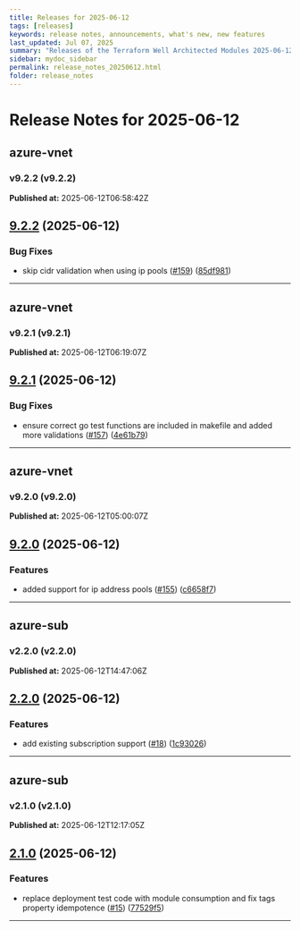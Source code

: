 ```yaml
---
title: Releases for 2025-06-12
tags: [releases]
keywords: release notes, announcements, what's new, new features
last_updated: Jul 07, 2025
summary: "Releases of the Terraform Well Architected Modules 2025-06-12"
sidebar: mydoc_sidebar
permalink: release_notes_20250612.html
folder: release_notes
---
```


# Release Notes for 2025-06-12

## azure-vnet
### v9.2.2 (v9.2.2)
**Published at:** 2025-06-12T06:58:42Z

## [9.2.2](https://github.com/CloudNationHQ/terraform-azure-vnet/compare/v9.2.1...v9.2.2) (2025-06-12)


### Bug Fixes

* skip cidr validation when using ip pools ([#159](https://github.com/CloudNationHQ/terraform-azure-vnet/issues/159)) ([85df981](https://github.com/CloudNationHQ/terraform-azure-vnet/commit/85df9818fd8e167a2f4e4907b345cd5d5ea665fc))

---

## azure-vnet
### v9.2.1 (v9.2.1)
**Published at:** 2025-06-12T06:19:07Z

## [9.2.1](https://github.com/CloudNationHQ/terraform-azure-vnet/compare/v9.2.0...v9.2.1) (2025-06-12)


### Bug Fixes

* ensure correct go test functions are included in makefile and added more validations ([#157](https://github.com/CloudNationHQ/terraform-azure-vnet/issues/157)) ([4e61b79](https://github.com/CloudNationHQ/terraform-azure-vnet/commit/4e61b79357b09599b6070c9b196a70547d74a041))

---

## azure-vnet
### v9.2.0 (v9.2.0)
**Published at:** 2025-06-12T05:00:07Z

## [9.2.0](https://github.com/CloudNationHQ/terraform-azure-vnet/compare/v9.1.1...v9.2.0) (2025-06-12)


### Features

* added support for ip address pools ([#155](https://github.com/CloudNationHQ/terraform-azure-vnet/issues/155)) ([c6658f7](https://github.com/CloudNationHQ/terraform-azure-vnet/commit/c6658f7a61d8862da94c4740414d9ff3306619e1))

---

## azure-sub
### v2.2.0 (v2.2.0)
**Published at:** 2025-06-12T14:47:06Z

## [2.2.0](https://github.com/CloudNationHQ/terraform-azure-sub/compare/v2.1.0...v2.2.0) (2025-06-12)


### Features

* add existing subscription support ([#18](https://github.com/CloudNationHQ/terraform-azure-sub/issues/18)) ([1c93026](https://github.com/CloudNationHQ/terraform-azure-sub/commit/1c930268317d1b445da3760c0fbd0badc827ff1c))

---

## azure-sub
### v2.1.0 (v2.1.0)
**Published at:** 2025-06-12T12:17:05Z

## [2.1.0](https://github.com/CloudNationHQ/terraform-azure-sub/compare/v2.0.1...v2.1.0) (2025-06-12)


### Features

* replace deployment test code with module consumption and fix tags property idempotence ([#15](https://github.com/CloudNationHQ/terraform-azure-sub/issues/15)) ([77529f5](https://github.com/CloudNationHQ/terraform-azure-sub/commit/77529f59405de6f5e5ca352a62d84f7a62cd5e04))

---


